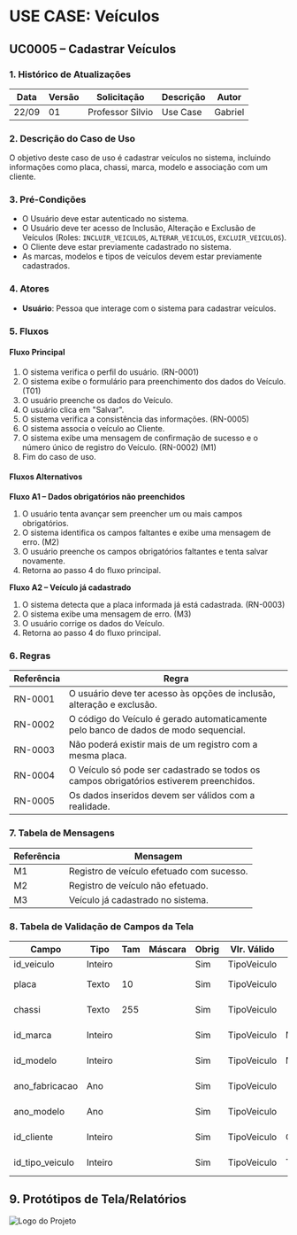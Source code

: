 # USE CASE: Veículos

## UC0005 – Cadastrar Veículos

### 1. Histórico de Atualizações
| Data     | Versão | Solicitação      | Descrição   | Autor   |
|----------|--------|------------------|-------------|---------|
| 22/09    | 01     | Professor Silvio  | Use Case    | Gabriel |

### 2. Descrição do Caso de Uso
O objetivo deste caso de uso é cadastrar veículos no sistema, incluindo informações como placa, chassi, marca, modelo e associação com um cliente.

### 3. Pré-Condições
- O Usuário deve estar autenticado no sistema.
- O Usuário deve ter acesso de Inclusão, Alteração e Exclusão de Veículos (Roles: `INCLUIR_VEICULOS`, `ALTERAR_VEICULOS`, `EXCLUIR_VEICULOS`).
- O Cliente deve estar previamente cadastrado no sistema.
- As marcas, modelos e tipos de veículos devem estar previamente cadastrados.

### 4. Atores
- **Usuário**: Pessoa que interage com o sistema para cadastrar veículos.

### 5. Fluxos

#### Fluxo Principal
1. O sistema verifica o perfil do usuário. (RN-0001)
2. O sistema exibe o formulário para preenchimento dos dados do Veículo. (T01)
3. O usuário preenche os dados do Veículo.
4. O usuário clica em "Salvar".
5. O sistema verifica a consistência das informações. (RN-0005)
6. O sistema associa o veículo ao Cliente.
7. O sistema exibe uma mensagem de confirmação de sucesso e o número único de registro do Veículo. (RN-0002) (M1)
8. Fim do caso de uso.

#### Fluxos Alternativos

**Fluxo A1 – Dados obrigatórios não preenchidos**
1. O usuário tenta avançar sem preencher um ou mais campos obrigatórios.
2. O sistema identifica os campos faltantes e exibe uma mensagem de erro. (M2)
3. O usuário preenche os campos obrigatórios faltantes e tenta salvar novamente.
4. Retorna ao passo 4 do fluxo principal.

**Fluxo A2 – Veículo já cadastrado**
1. O sistema detecta que a placa informada já está cadastrada. (RN-0003)
2. O sistema exibe uma mensagem de erro. (M3)
3. O usuário corrige os dados do Veículo.
4. Retorna ao passo 4 do fluxo principal.

### 6. Regras
| Referência | Regra                                                                 |
|------------|----------------------------------------------------------------------|
| RN-0001    | O usuário deve ter acesso às opções de inclusão, alteração e exclusão. |
| RN-0002    | O código do Veículo é gerado automaticamente pelo banco de dados de modo sequencial. |
| RN-0003    | Não poderá existir mais de um registro com a mesma placa.            |
| RN-0004    | O Veículo só pode ser cadastrado se todos os campos obrigatórios estiverem preenchidos. |
| RN-0005    | Os dados inseridos devem ser válidos com a realidade.                |

### 7. Tabela de Mensagens
| Referência | Mensagem                                |
|------------|-----------------------------------------|
| M1         | Registro de veículo efetuado com sucesso.      |
| M2         | Registro de veículo não efetuado.            |
| M3         | Veículo já cadastrado no sistema.           |

### 8. Tabela de Validação de Campos da Tela
| Campo                | Tipo    | Tam | Máscara | Obrig | Vlr. Válido     | Tabela        | Msg Erro         |
|----------------------|---------|-----|---------|-------|-----------------|---------------|------------------|
| id_veiculo           | Inteiro |     |         | Sim   | TipoVeiculo     |               |                  |
| placa                | Texto   | 10  |         | Sim   | TipoVeiculo     |               | Campo obrigatório |
| chassi               | Texto   | 255 |         | Sim   | TipoVeiculo     |               | Campo obrigatório |
| id_marca             | Inteiro |     |         | Sim   | TipoVeiculo     | Marca         | Campo obrigatório |
| id_modelo            | Inteiro |     |         | Sim   | TipoVeiculo     | Modelo        | Campo obrigatório |
| ano_fabricacao       | Ano     |     |         | Sim   | TipoVeiculo     |               | Campo obrigatório |
| ano_modelo           | Ano     |     |         | Sim   | TipoVeiculo     |               | Campo obrigatório |
| id_cliente           | Inteiro |     |         | Sim   | TipoVeiculo     | Clientes      | Campo obrigatório |
| id_tipo_veiculo      | Inteiro |     |         | Sim   | TipoVeiculo     | TiposVeiculo  | Campo obrigatório |


## 9. Protótipos de Tela/Relatórios
![Logo do Projeto](Telas/Vaiculo.png)
